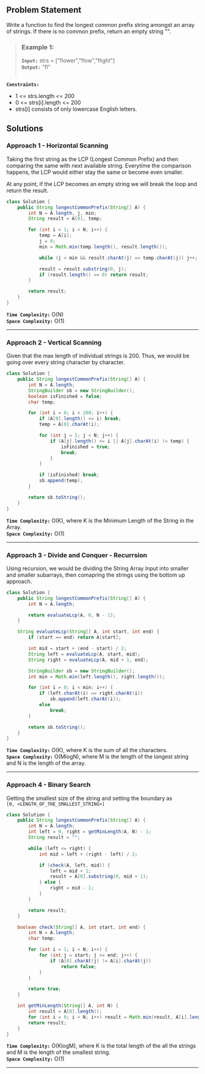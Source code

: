 ## Problem Statement
Write a function to find the longest common prefix string amongst an array of strings.
If there is no common prefix, return an empty string "".

> ### Example 1:
> **`Input:`** strs = ["flower","flow","flight"] <br>
> **`Output:`** "fl" <br><br>

**`Constraints:`**
- 1 <= strs.length <= 200
- 0 <= strs[i].length <= 200
- strs[i] consists of only lowercase English letters.

## Solutions

### Approach 1 - Horizontal Scanning

Taking the first string as the LCP (Longest Common Prefix) and then comparing the same with next available string. Everytime the comparison happens, the LCP would either stay the same or become even smaller.

At any point, if the LCP becomes an empty string we will break the loop and return the result.

```java
class Solution {
    public String longestCommonPrefix(String[] A) {
        int N = A.length, j, min;
        String result = A[0], temp;

        for (int i = 1; i < N; i++) {
            temp = A[i];
            j = 0;
            min = Math.min(temp.length(), result.length());

            while (j < min && result.charAt(j) == temp.charAt(j)) j++;

            result = result.substring(0, j);
            if (result.length() == 0) return result;
        }

        return result;
    }
}
```

**`Time Complexity:`** O(N) <br>
**`Space Complexity:`** O(1)

---

### Approach 2 - Vertical Scanning

Given that the max length of individual strings is 200. Thus, we would be going over every string character by character.

```java
class Solution {
    public String longestCommonPrefix(String[] A) {
        int N = A.length;
        StringBuilder sb = new StringBuilder();
        boolean isFinished = false;
        char temp;

        for (int i = 0; i < 200; i++) {
            if (A[0].length() <= i) break;
            temp = A[0].charAt(i);

            for (int j = 1; j < N; j++) {
                if (A[j].length() <= i || A[j].charAt(i) != temp) {
                    isFinished = true;
                    break;
                }
            }

            if (isFinished) break;
            sb.append(temp);
        }

        return sb.toString();
    }
}
```

**`Time Complexity:`** O(K), where K is the Minimum Length of the String in the Array. <br>
**`Space Complexity:`** O(1)

---

### Approach 3 - Divide and Conquer - Recurrsion

Using recursion, we would be dividing the String Array Input into smaller and smaller subarrays, then comapring the strings using the bottom up approach.

```java
class Solution {
    public String longestCommonPrefix(String[] A) {
        int N = A.length;

        return evaluateLcp(A, 0, N - 1);
    }

    String evaluateLcp(String[] A, int start, int end) {
        if (start == end) return A[start];

        int mid = start + (end - start) / 2;
        String left = evaluateLcp(A, start, mid);
        String right = evaluateLcp(A, mid + 1, end);

        StringBuilder sb = new StringBuilder();
        int min = Math.min(left.length(), right.length());

        for (int i = 0; i < min; i++) {
            if (left.charAt(i) == right.charAt(i))
                sb.append(left.charAt(i));
            else
                break;
        }

        return sb.toString();
    }
}
```

**`Time Complexity:`** O(K), where K is the sum of all the characters. <br>
**`Space Complexity:`** O(MlogN), where M is the length of the longest string and N is the length of the array.

---

### Approach 4 - Binary Search

Getting the smallest size of the string and setting the boundary as <br> `[0, <LENGTH_OF_THE_SMALLEST_STRING>]`

```java
class Solution {
    public String longestCommonPrefix(String[] A) {
        int N = A.length;
        int left = 0, right = getMinLength(A, N) - 1;
        String result = "";

        while (left <= right) {
            int mid = left + (right - left) / 2;

            if (check(A, left, mid)) {
                left = mid + 1;
                result = A[0].substring(0, mid + 1);
            } else {
                right = mid - 1;
            }
        }

        return result;
    }

    boolean check(String[] A, int start, int end) {
        int N = A.length;
        char temp;

        for (int i = 1; i < N; i++) {
            for (int j = start; j <= end; j++) {
                if (A[0].charAt(j) != A[i].charAt(j))
                    return false;
            }
        }

        return true;
    }

    int getMinLength(String[] A, int N) {
        int result = A[0].length();
        for (int i = 0; i < N; i++) result = Math.min(result, A[i].length());
        return result;
    }
}
```

**`Time Complexity:`** O(KlogM), where K is the total length of the all the strings and M is the length of the smallest string. <br>
**`Space Complexity:`** O(1)

---